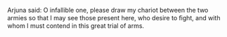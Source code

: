Arjuna said: O infallible one, please draw my chariot between the two armies so that I may see those present here, who desire to ﬁght, and with whom I must contend in this great trial of arms.